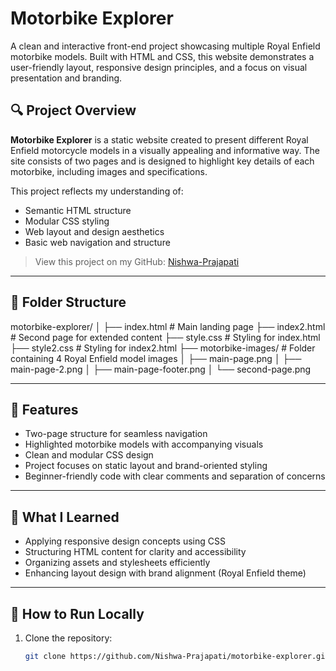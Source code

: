 # Motorbike Explorer

A clean and interactive front-end project showcasing multiple Royal Enfield motorbike models. Built with HTML and CSS, this website demonstrates a user-friendly layout, responsive design principles, and a focus on visual presentation and branding.

## 🔍 Project Overview

**Motorbike Explorer** is a static website created to present different Royal Enfield motorcycle models in a visually appealing and informative way. The site consists of two pages and is designed to highlight key details of each motorbike, including images and specifications.

This project reflects my understanding of:
- Semantic HTML structure
- Modular CSS styling
- Web layout and design aesthetics
- Basic web navigation and structure

> View this project on my GitHub: [Nishwa-Prajapati](https://github.com/Nishwa-Prajapati)

---

## 🧱 Folder Structure

motorbike-explorer/ │ ├── index.html # Main landing page ├── index2.html # Second page for extended content ├── style.css # Styling for index.html ├── style2.css # Styling for index2.html ├── motorbike-images/ # Folder containing 4 Royal Enfield model images │ ├── main-page.png │ ├── main-page-2.png │ ├── main-page-footer.png │ └── second-page.png

---

## 🎯 Features

- Two-page structure for seamless navigation
- Highlighted motorbike models with accompanying visuals
- Clean and modular CSS design
- Project focuses on static layout and brand-oriented styling
- Beginner-friendly code with clear comments and separation of concerns

---

## 📌 What I Learned

- Applying responsive design concepts using CSS
- Structuring HTML content for clarity and accessibility
- Organizing assets and stylesheets efficiently
- Enhancing layout design with brand alignment (Royal Enfield theme)

---

## 🚀 How to Run Locally

1. Clone the repository:
   ```bash
   git clone https://github.com/Nishwa-Prajapati/motorbike-explorer.git
